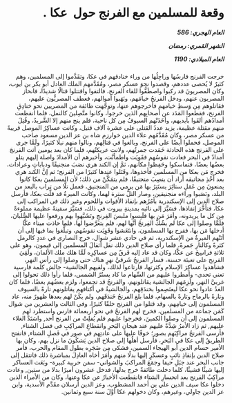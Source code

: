 <h1 dir="rtl">وقعة للمسلمين مع الفرنج حول  عكا
  .</h1>

<h5 dir="rtl">العام الهجري:  586

الشهر القمري: رمضان

العام الميلادي: 1190</h5>

<p dir="rtl">خرجت الفرنج فارسُها وراجِلُها من وراء خنادقهم في عكا، وتقَدَّموا إلى المسلمين، وهم كثيرٌ لا يُحصى عددهم، وقصدوا نحوَ عسكر مصر، ومُقَدَّمهم الملك العادل أبو بكر بن أيوب، وكان المصريونَ قد ركبوا واصطَفُّوا للقاء الفرنج، فالتقوا واقتتلوا قتالًا شديدًا، فانحاز المصريون عنهم، ودخل الفرنجُ خيامَهم، ونَهَبوا أموالهم، فعطف المصريُّون عليهم، فقاتلوهم مِن وَسطِ خيامهم فأخرجوهم عنها، وتوجَّهت طائفة من المصريين نحو خنادِقِ الفرنج، فقطعوا المَدَد عن أصحابِهم الذين خرجوا، وكانوا متَّصِلينَ كالنمل، فلما انقطعت أمدادُهم ألقَوا بأيديهم، وأخَذَتْهم السيوفُ مِن كل ناحية، فلم ينج منهم إلا الشَّريدُ، وقُتِلَ منهم مقتلة عظيمة، يزيد عددُ القتلى على عشرة آلاف قتيل، وكانت عساكِرُ الموصل قريبةً من عسكر مصر، وكان مُقَدَّمُهم علاء الدين خوارزم شاه بن عز الدين مسعود صاحب الموصل، فحملوا أيضًا على الفرنج، وبالغوا في قتالِهم، ونالوا منهم نيلًا كثيرًا، ولَمَّا جرى على الفرنج هذه الحادثة خَمَدت جمرتُهم، ولانت عريكتُهم، فلما كان بعد يومين أتت الفرنجَ أمدادٌ في البحر فعادت نفوسُهم فقَوِيَت واطمأنَّت، وأخبرهم أن الأمدادَ واصلة إليهم يتلو بعضُها بعضًا، فتماسكوا وحَفِظوا مكانهم، ثمَّ إن الكند هري نصَبَ منجنيقًا ودباباتٍ وعرادات، فخرج مَن بعكا من المسلمين فأخذوها، وقَتَلوا عندها كثيرًا من الفرنج؛ ثم إنَّ الكند هري بعد أخْذِ مجانيقه أراد أن ينصِبَ منجنيقًا، فلم يتمَكَّنْ من ذلك؛ لأن المسلمينَ بعكا كانوا يمنعونَ مِن عَمَلِ ستائِرَ يستَتِرُ بها مَن يرمي من المنجنيق، فعمل تلًّا من تراب بالبعد من البلد، ونَصَبوا وراءه منجنيقين، وصار التلُّ سترة لهما، وكانت الميرةُ قد قلَّت بعكا، فأرسل صلاح الدين إلى الإسكندرية يأمُرُهم بإنفاذ الأقوات واللحوم وغير ذلك في المراكب إلى عكا، فتأخَّرَ إنفاذها، فسَيَّرَ إلى نائبه بمدينةِ بيروت في ذلك، فسَيَّرَ سفينةً عظيمة مملوءةً مِن كل ما يريدونه، وأمَرَ مَن بها فلَبِسوا ملبسَ الفِرنجِ وتَشَبَّهوا بهم ورفعوا عليها الصُّلبانَ، فلَمَّا وصلوا إلى عكا لم يشُكَّ الفِرنجُ أنَّها لهم، فلم يتعَرَّضوا لها، فلما حاذت ميناء عكَّا أدخلها مَن بها، ففرح بها المسلمون، وانتَعَشوا وقَوِيَت نفوسُهم، وتبلَّغوا بما فيها إلى أن أتَتْهم الميرةُ من الإسكندرية، ثم في حادي عشر شوال، خرج النصارى في عددٍ كالرمل كثرةً وكالنارِ جَمرةً، فلما رأى صلاح الدين ذلك نقل أثقالَ المسلمين إلى قيمون، وهو على ثلاثةِ فراسِخَ عن عكَّا، وكان قد عاد إليه فَرقٌ مِن عساكِرِه لَمَّا هلك ملك الألمان، ولَقِيَ الفرنج على تعبئة حسنة، فسار الفرنجُ شَرقيَّ نهرٍ هناك حتى وصلوا إلى رأس النهر، فشاهدوا عساكِرَ الإسلام وكثرتها، فارتاعوا لذلك، ولقيهم الجالشية- جالش كلمة فارسية تعني تحدي- وأمطروا عليهم من السِّهام ما كاد يستُرُ الشمس، فلما رأوا ذلك تحولوا إلى غربيَّ النهر، ولَزِمَهم الجالشية يقاتلونهم، والفرنجُ قد تجمعوا، ولزم بعضُهم بعضًا، فلما كان الغدُ عادوا نحو عكا ليعتَصِموا بخندَقِهم، والجالشيةُ في أكتافهم يقاتلونهم تارةً بالسيوف وتارةً بالرماح وتارةً بالسهام، فلما بلغ الفرنجُ خَندَقَهم، ولم يكُنْ لهم بعدها ظهورٌ منه، عاد المسلمون إلى خيامِهم، وقد قتلوا من الفرنج خلقًا كثيرًا، وفي الثالث والعشرين من شوال كَمَن جماعة من المسلمين، فخرج لهم الفرنجُ في نحو أربعمائة فارس واستطرد لهم المسلمون إلى أن وصلوا الكمينَ، فخرجوا عليهم فلم يُفلِتْ من الفرنج أحد, واشتَدَّ الغلاء عليهم, ثم زاد الأمرُ شِدَّةً عليهم عند هيجانِ البَحرِ وانقطاعِ المراكِبِ في فصل الشتاء, فأرسى الفرنجُ مراكِبَهم بصور؛ خوفًا عليها على عادتِهم في صور في فَصلِ الشتاء, فانفتح الطريقُ إلى عكا في البَحرِ، فأرسل أهلُها إلى صلاح الدين يَشكُونَ ما نزل بهم، وكان بها الأمير حسام الدين أبو الهيجاء السمين، فشكى مِن ضَجَرِه بطول المقام والحرب، فأمر صلاح الدين بإنفاذِ نائبٍ وعسكَرٍ إليها بدلًا منهم وأمَرَ أخاه العادِلَ بمباشرة ذلك فانتقل إلى جانب البحر عند جبَلِ حيفا وجمَعَ المراكبَ والشواني- سفن حربية كبيرة- وبَعَث العساكر إليها شيئًا فشيئًا، كلما دخلت طائفةٌ خرج بدلها، فدخل عشرون أميرًا بدلا من ستين, وعادت مراكِبُ الفرنج بعد انحسارِ الشتاء فانقطعت الأخبارُ عن عكا وعنها، وكان من الأمراء الذين دخلوا عكا سيف الدين علي بن أحمد المشطوب، وعز الدين أرسلان مقَدَّم الأسدية، وابن عز الدين جاولي، وغيرهم، وكان دخولهم عكا أوَّلَ سنة سبع وثمانين.</p></br>
